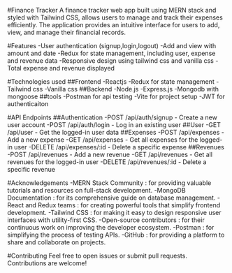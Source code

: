 #Finance Tracker
A finance tracker web app built using MERN stack and styled with Tailwind CSS, allows users to manage and track their expenses efficiently. The application provides an intuitive interface for users to add, view, and manage their financial records.

#Features
-User authentication (signup,login,logout)
-Add and view with amount and date
-Redux for state management, including user, expense and revenue data
-Responsive design using tailwind css and vanilla css
-Total expense and revenue displayed

#Technologies used
##Frontend
-Reactjs
-Redux for state management
-Tailwind css
-Vanilla css
##Backend
-Node.js
-Express.js
-Mongodb with mongoose
##tools
-Postman for api testing
-Vite for project setup
-JWT for authenticaiton

#API Endpoints
##Authentication
-POST /api/auth/signup - Create a new user account
-POST /api/auth/login - Log in an existing user
##User
-GET /api/user - Get the logged-in user data
##Expenses
-POST /api/expenses - Add a new expense
-GET /api/expenses - Get all expenses for the logged-in user
-DELETE /api/expenses/:id - Delete a specific expense
##Revenues
-POST /api/revenues - Add a new revenue
-GET /api/revenues - Get all revenues for the logged-in user
-DELETE /api/revenues/:id - Delete a specific revenue

#Acknowledgements
-MERN Stack Community : for providing valuable tutorials and resources on full-stack development.
-MongoDB Documentation : for its comprehensive guide on database management.
-React and Redux teams : for creating powerful tools that simplify frontend development.
-Tailwind CSS : for making it easy to design responsive user interfaces with utility-first CSS.
-Open-source contributors : for their continuous work on improving the developer ecosystem.
-Postman : for simplifying the process of testing APIs.
-GitHub : for providing a platform to share and collaborate on projects.

#Contributing
Feel free to open issues or submit pull requests. Contributions are welcome!
